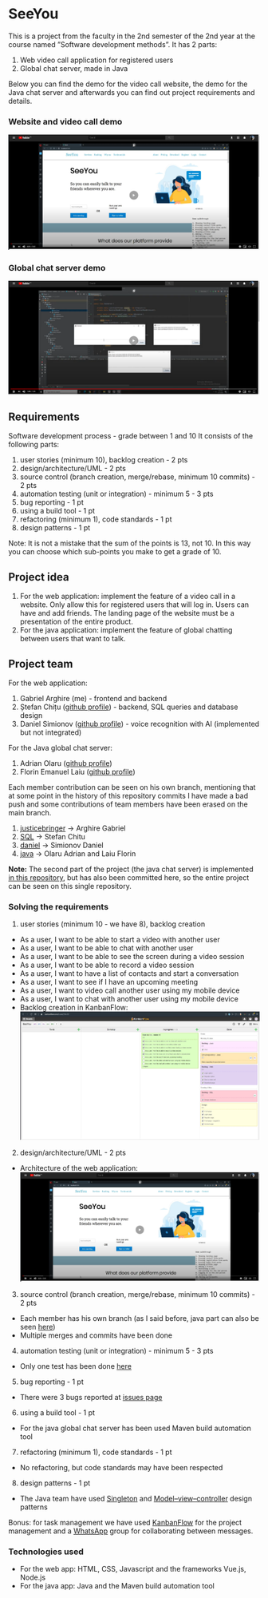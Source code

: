 # SeeYou
This is a project from the faculty in the 2nd semester of the 2nd year at the course named ”Software development methods”.
It has 2 parts:
  1. Web video call application for registered users
  2. Global chat server, made in Java
  
Below you can find the demo for the video call website, the demo for the Java chat server and afterwards you can find out project requirements and details.

### Website and video call demo

[![Demo](https://github.com/JusticeBringer/SeeYou/blob/master/zimages/webapp.png)](https://youtu.be/xUPy6Q7Zqeg)

### Global chat server demo

[![Demo](https://github.com/JusticeBringer/SeeYou/blob/master/zimages/javachat.png)](https://www.youtube.com/watch?v=PyoA-qPEs8o&feature=youtu.be)

## Requirements

Software development process - grade between 1 and 10
It consists of the following parts:

1. user stories (minimum 10), backlog creation - 2 pts
2. design/architecture/UML - 2 pts
3. source control (branch creation, merge/rebase, minimum 10 commits) - 2 pts
4. automation testing (unit or integration) - minimum 5 - 3 pts
5. bug reporting - 1 pt
6. using a build tool - 1 pt
7. refactoring (minimum 1), code standards - 1 pt
8. design patterns - 1 pt

Note: It is not a mistake that the sum of the points is 13, not 10. In this way you can choose which sub-points you make to get a grade of 10.

## Project idea

1. For the web application: implement the feature of a video call in a website. Only allow this for registered users that will log in. Users can have and add friends. The landing page of the website must be a presentation of the entire product.
2. For the java application: implement the feature of global chatting between users that want to talk.

## Project team

For the web application:

1. Gabriel Arghire (me) - frontend and backend
2. Ștefan Chițu ([github profile](https://github.com/jaoc12)) - backend, SQL queries and database design
3. Daniel Simionov ([github profile](https://github.com/DanielM24)) - voice recognition with AI (implemented but not integrated)

For the Java global chat server:

1. Adrian Olaru ([github profile](https://github.com/adrianolaru99))
2. Florin Emanuel Laiu ([github profile](https://github.com/florinlaiu))

Each member contribution can be seen on his own branch, mentioning that at some point in the history of this repository commits I have made a bad push and some contributions of team members have been erased on the main branch.

1. [justicebringer](https://github.com/JusticeBringer/SeeYou/tree/justicebringer) -> Arghire Gabriel
2. [SQL](https://github.com/JusticeBringer/SeeYou/tree/SQL) -> Stefan Chitu
3. [daniel](https://github.com/JusticeBringer/SeeYou/tree/daniel) -> Simionov Daniel
4. [java](https://github.com/JusticeBringer/SeeYou/tree/java) -> Olaru Adrian and Laiu Florin

**Note:** The second part of the project (the java chat server) is implemented [in this repository](https://github.com/adrianolaru99/Proiect-MDS), but has also been committed here, so the entire project can be seen on this single repository.

### Solving the requirements

1. user stories (minimum 10 - we have 8), backlog creation
  - As a user, I want to be able to start a video with another user
  - As a user, I want to be able to chat with another user
  - As a user, I want to be able to see the screen during a video session
  - As a user, I want to be able to record a video session
  - As a user, I want to have a list of contacts and start a conversation
  - As a user, I want to see if I have an upcoming meeting
  - As a user, I want to video call another user using my mobile device
  - As a user, I want to chat with another user using my mobile device
  - Backlog creation in KanbanFlow:
  ![Backlog creation](https://github.com/JusticeBringer/SeeYou/blob/master/zimages/kanbanflow.JPG)

2. design/architecture/UML - 2 pts
  - Architecture of the web application: ![Web arch](https://github.com/JusticeBringer/SeeYou/blob/master/zimages/webapp.png)

3. source control (branch creation, merge/rebase, minimum 10 commits) - 2 pts
  - Each member has his own branch (as I said before, java part can also be seen [here](https://github.com/adrianolaru99/Proiect-MDS))
  - Multiple merges and commits have been done

4. automation testing (unit or integration) - minimum 5 - 3 pts
  - Only one test has been done [here](https://github.com/JusticeBringer/SeeYou/blob/java/MDS/lib/src/dto/MesajTest.java)

5. bug reporting - 1 pt
  - There were 3 bugs reported at [issues page](https://github.com/JusticeBringer/SeeYou/issues)

6. using a build tool - 1 pt
  - For the java global chat server has been used Maven build automation tool

7. refactoring (minimum 1), code standards - 1 pt
  - No refactoring, but code standards may have been respected

8. design patterns - 1 pt
  - The Java team have used [Singleton](https://en.wikipedia.org/wiki/Singleton_pattern) and [Model–view–controller](https://en.wikipedia.org/wiki/Model–view–controller) design patterns

Bonus: for task management we have used [KanbanFlow](https://kanbanflow.com) for the project management and a [WhatsApp](https://www.whatsapp.com) group for collaborating between messages.

### Technologies used

- For the web app: HTML, CSS, Javascript and the frameworks Vue.js, Node.js
- For the java app: Java and the Maven build automation tool
